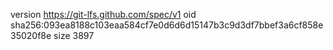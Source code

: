 version https://git-lfs.github.com/spec/v1
oid sha256:093ea8188c103eaa584cf7e0d6d6d15147b3c9d3df7bbef3a6cf858e35020f8e
size 3897
